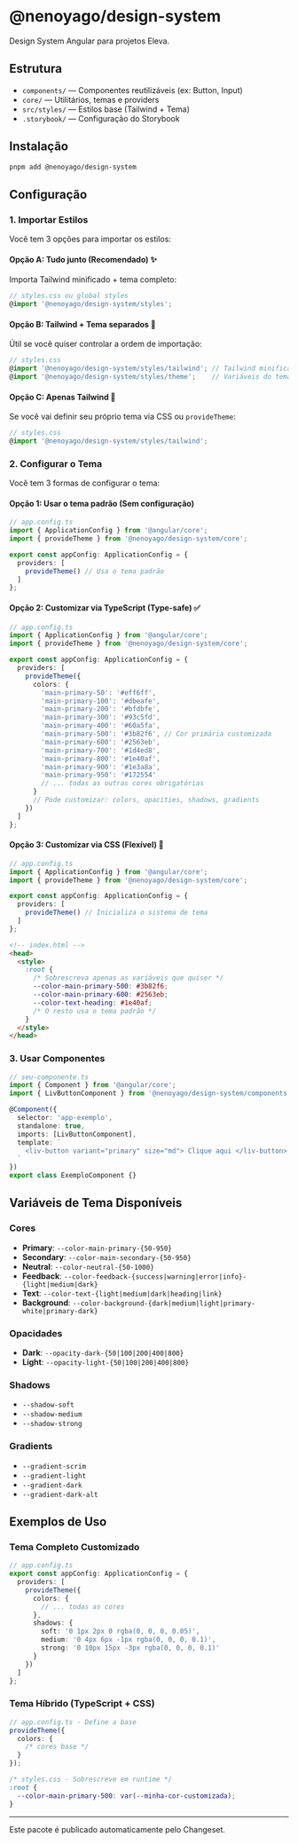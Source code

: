 # @nenoyago/design-system

Design System Angular para projetos Eleva.

## Estrutura

- `components/` — Componentes reutilizáveis (ex: Button, Input)
- `core/` — Utilitários, temas e providers
- `src/styles/` — Estilos base (Tailwind + Tema)
- `.storybook/` — Configuração do Storybook

## Instalação

```bash
pnpm add @nenoyago/design-system
```

## Configuração

### 1. Importar Estilos

Você tem 3 opções para importar os estilos:

#### Opção A: Tudo junto (Recomendado) ✨

Importa Tailwind minificado + tema completo:

```typescript
// styles.css ou global styles
@import '@nenoyago/design-system/styles';
```

#### Opção B: Tailwind + Tema separados 🔧

Útil se você quiser controlar a ordem de importação:

```typescript
// styles.css
@import '@nenoyago/design-system/styles/tailwind'; // Tailwind minificado
@import '@nenoyago/design-system/styles/theme';    // Variáveis do tema
```

#### Opção C: Apenas Tailwind 🎯

Se você vai definir seu próprio tema via CSS ou `provideTheme`:

```typescript
// styles.css
@import '@nenoyago/design-system/styles/tailwind';
```

### 2. Configurar o Tema

Você tem 3 formas de configurar o tema:

#### Opção 1: Usar o tema padrão (Sem configuração)

```typescript
// app.config.ts
import { ApplicationConfig } from '@angular/core';
import { provideTheme } from '@nenoyago/design-system/core';

export const appConfig: ApplicationConfig = {
  providers: [
    provideTheme() // Usa o tema padrão
  ]
};
```

#### Opção 2: Customizar via TypeScript (Type-safe) ✅

```typescript
// app.config.ts
import { ApplicationConfig } from '@angular/core';
import { provideTheme } from '@nenoyago/design-system/core';

export const appConfig: ApplicationConfig = {
  providers: [
    provideTheme({
      colors: {
        'main-primary-50': '#eff6ff',
        'main-primary-100': '#dbeafe',
        'main-primary-200': '#bfdbfe',
        'main-primary-300': '#93c5fd',
        'main-primary-400': '#60a5fa',
        'main-primary-500': '#3b82f6', // Cor primária customizada
        'main-primary-600': '#2563eb',
        'main-primary-700': '#1d4ed8',
        'main-primary-800': '#1e40af',
        'main-primary-900': '#1e3a8a',
        'main-primary-950': '#172554'
        // ... todas as outras cores obrigatórias
      }
      // Pode customizar: colors, opacities, shadows, gradients
    })
  ]
};
```

#### Opção 3: Customizar via CSS (Flexível) 🎨

```typescript
// app.config.ts
import { ApplicationConfig } from '@angular/core';
import { provideTheme } from '@nenoyago/design-system/core';

export const appConfig: ApplicationConfig = {
  providers: [
    provideTheme() // Inicializa o sistema de tema
  ]
};
```

```html
<!-- index.html -->
<head>
  <style>
    :root {
      /* Sobrescreva apenas as variáveis que quiser */
      --color-main-primary-500: #3b82f6;
      --color-main-primary-600: #2563eb;
      --color-text-heading: #1e40af;
      /* O resto usa o tema padrão */
    }
  </style>
</head>
```

### 3. Usar Componentes

```typescript
// seu-componente.ts
import { Component } from '@angular/core';
import { LivButtonComponent } from '@nenoyago/design-system/components';

@Component({
  selector: 'app-exemplo',
  standalone: true,
  imports: [LivButtonComponent],
  template: `
    <liv-button variant="primary" size="md"> Clique aqui </liv-button>
  `
})
export class ExemploComponent {}
```

## Variáveis de Tema Disponíveis

### Cores

- **Primary**: `--color-main-primary-{50-950}`
- **Secondary**: `--color-main-secondary-{50-950}`
- **Neutral**: `--color-neutral-{50-1000}`
- **Feedback**: `--color-feedback-{success|warning|error|info}-{light|medium|dark}`
- **Text**: `--color-text-{light|medium|dark|heading|link}`
- **Background**: `--color-background-{dark|medium|light|primary-white|primary-dark}`

### Opacidades

- **Dark**: `--opacity-dark-{50|100|200|400|800}`
- **Light**: `--opacity-light-{50|100|200|400|800}`

### Shadows

- `--shadow-soft`
- `--shadow-medium`
- `--shadow-strong`

### Gradients

- `--gradient-scrim`
- `--gradient-light`
- `--gradient-dark`
- `--gradient-dark-alt`

## Exemplos de Uso

### Tema Completo Customizado

```typescript
// app.config.ts
export const appConfig: ApplicationConfig = {
  providers: [
    provideTheme({
      colors: {
        // ... todas as cores
      },
      shadows: {
        soft: '0 1px 2px 0 rgba(0, 0, 0, 0.05)',
        medium: '0 4px 6px -1px rgba(0, 0, 0, 0.1)',
        strong: '0 10px 15px -3px rgba(0, 0, 0, 0.1)'
      }
    })
  ]
};
```

### Tema Híbrido (TypeScript + CSS)

```typescript
// app.config.ts - Define a base
provideTheme({
  colors: {
    /* cores base */
  }
});
```

```css
/* styles.css - Sobrescreve em runtime */
:root {
  --color-main-primary-500: var(--minha-cor-customizada);
}
```

---

Este pacote é publicado automaticamente pelo Changeset.

